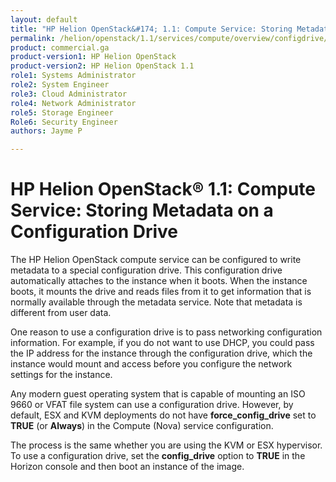 ```yaml
---
layout: default
title: "HP Helion OpenStack&#174; 1.1: Compute Service: Storing Metadata on a Configuration Drive"
permalink: /helion/openstack/1.1/services/compute/overview/configdrive/
product: commercial.ga
product-version1: HP Helion OpenStack
product-version2: HP Helion OpenStack 1.1
role1: Systems Administrator 
role2: System Engineer
role3: Cloud Administrator
role4: Network Administrator
role5: Storage Engineer
Role6: Security Engineer
authors: Jayme P

---
```

<!--PUBLISHED-->

<script>

function PageRefresh {
onLoad="window.refresh"
}

PageRefresh();

</script>

# HP Helion OpenStack&#174; 1.1: Compute Service: Storing Metadata on a Configuration Drive

The HP Helion OpenStack compute service can be configured to write metadata to a special configuration drive. This configuration drive automatically attaches to the instance when it boots. When the instance boots, it mounts the drive and reads files from it to get information that is normally available through the metadata service. Note that metadata is different from user data.

One reason to use a configuration drive is to pass networking configuration information. For example, if you do not want to use DHCP, you could pass the IP address for the instance through the configuration drive, which the instance would mount and access before you configure the network settings for the instance.

Any modern guest operating system that is capable of mounting an ISO 9660 or VFAT file system can use a configuration drive. However, by default, ESX and KVM deployments do not have **force\_config\_drive** set to **TRUE** (or **Always**) in the Compute (Nova) service configuration.

The process is the same whether you are using the KVM or ESX hypervisor. To use a configuration drive, set the **config\_drive** option to **TRUE** in the Horizon console and then boot an instance of the image.